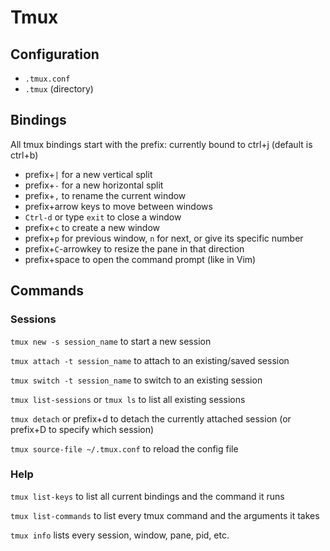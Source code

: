 # Tmux

## Configuration

* `.tmux.conf`
* `.tmux` (directory)

## Bindings

All tmux bindings start with the prefix: currently bound to ctrl+j (default is ctrl+b)

* prefix+`|` for a new vertical split
* prefix+`-` for a new horizontal split
* prefix+`,` to rename the current window
* prefix+arrow keys to move between windows
* `Ctrl-d` or type `exit` to close a window
* prefix+`c` to create a new window
* prefix+`p` for previous window, `n` for next, or give its specific number
* prefix+`C`-arrowkey to resize the pane in that direction
* prefix+space to open the command prompt (like in Vim)

## Commands

### Sessions
`tmux new -s session_name` to start a new session

`tmux attach -t session_name` to attach to an existing/saved session

`tmux switch -t session_name` to switch to an existing session

`tmux list-sessions` or `tmux ls` to list all existing sessions

`tmux detach` or prefix+d to detach the currently attached session (or prefix+D to specify which session)

`tmux source-file ~/.tmux.conf` to reload the config file

### Help
`tmux list-keys` to list all current bindings and the command it runs

`tmux list-commands` to list every tmux command and the arguments it takes

`tmux info` lists every session, window, pane, pid, etc.


